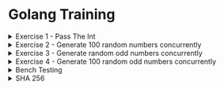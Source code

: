 # Golang Training

<details>
<summary>Exercise 1 - Pass The Int</summary>

Write a program where two goroutines pass an integer back and forth ten times.  
Display when each goroutine receives the integer.  
Increment the integer with each pass.  
Once the integer equals ten, terminate the program cleanly.  
[Example Here](/concurancy/exercises/pass_the_int.go)
</details>

<details>
<summary>Exercise 2 - Generate 100 random numbers concurrently</summary>

Write a program that uses a fan out pattern to generate 100 random numbers concurrently.   
Have each goroutine generate a single random number and return that number to the main goroutine over a buffered channel.   
Set the size of the buffer channel so no send every blocks.   
Don't allocate more buffers than you need.   
Have the main goroutine display each random number is receives and then terminate the program.
[Example Here](/concurancy/exercises/generate_100_numbers.go)
</details>

<details>
<summary>Exercise 3 - Generate random odd numbers concurrently</summary>

Write a program that uses goroutines to generate up to 100 random numbers.  
Do not send values that are divisible by 2.  
Have the main goroutine receive values and add them to a slice.
[Example Here](/concurancy/exercises/generate_random_odd_nums.go)
</details>

<details>
<summary>Exercise 4 - Generate 100 random odd numbers concurrently</summary>

Write a program that creates a fixed set of workers to generate random numbers.   
Discard any number divisible by 2.   
Continue receiving until 100 numbers are received.   
Tell the workers to shut down before terminating.
[Example Here](/concurancy/exercises/generate_100_random_odd_nums.go)
</details>

<details>
<summary>Bench Testing</summary>

`cd testing/testing_exercises`  
`go test -run none -bench . -benchtime 3s -benchmem`

Write three benchmark tests for converting an integer into a string.  
Test the following functions: 
* fmt.Sprintf
* strconv.FormatInt 
* strconv.Itoa

Identify which function performs the best.

Results:

| Name                     | Amount Run | Time per op | Mem per op | Allocations |
|--------------------------|------------|-------------|------------|-------------|
| BenchmarkSprintfTest-8   | 53442950   | 64.45 ns/op | 3 B/op     | 1 allocs/op |
| BenchmarkFormatIntTest-8 | 183734679  | 19.75 ns/op | 3 B/op     | 1 allocs/op |
| BenchmarkItoaTest-8      | 181195120  | 19.70 ns/op | 3 B/op     | 1 allocs/op |

</details>

<details>
<summary>SHA 256</summary>

Write a program that is given a list of file names as arguments.  
This then prints the sha256 sum for the contents of each file.  
Print the hashes as a hex string.
</details>

